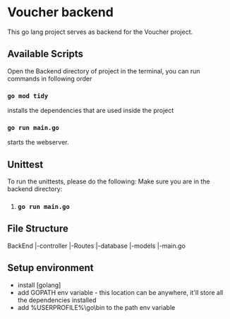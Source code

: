 # Voucher backend

This go lang project serves as backend for the Voucher project.

## Available Scripts

Open the Backend directory of project in the terminal, you can run commands in following order

### `go mod tidy`

installs the dependencies that are used inside the project

### `go run main.go`

starts the webserver.

## Unittest
To run the unittests, please do the following:
Make sure you are in the backend directory:
1. ### `go run main.go`


## File Structure

BackEnd
|-controller
|-Routes
|-database
|-models
|-main.go

## Setup environment

- install [golang]
- add GOPATH env variable - this location can be anywhere, it'll store all the dependencies installed
- add %USERPROFILE%\go\bin to the path env variable
